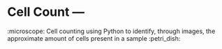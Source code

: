 <h1 aling="center"> Cell Count — </h1>
:microscope: Cell counting using Python to identify, through images, the approximate amount of cells present in a sample :petri_dish:
